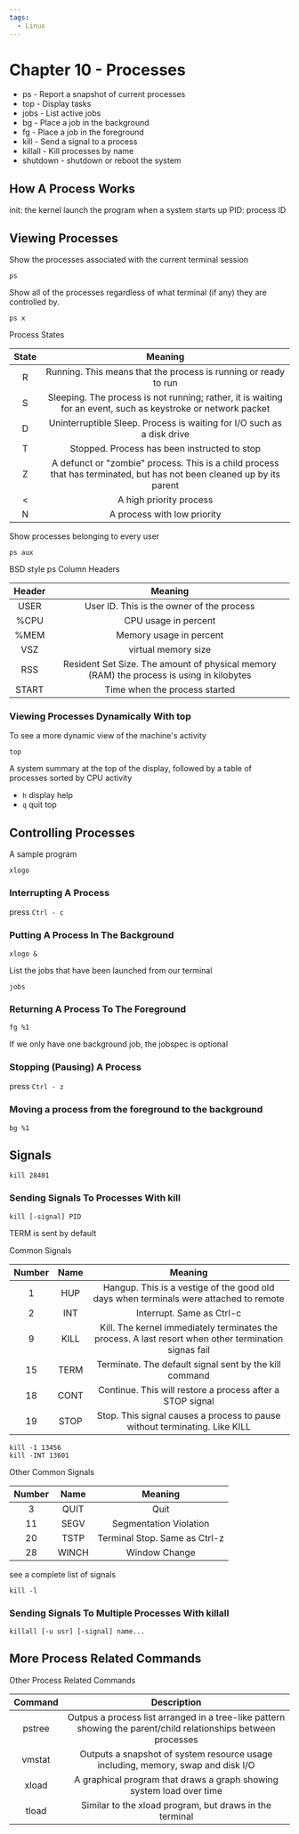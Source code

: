 ```yaml
---
tags:
  - Linux
---
```


# Chapter 10 - Processes

- ps - Report a snapshot of current processes
- top - Display tasks
- jobs - List active jobs
- bg - Place a job in the background
- fg - Place a job in the foreground
- kill - Send a signal to a process
- killall - Kill processes by name
- shutdown - shutdown or reboot the system

## How A Process Works

init: the kernel launch the program when a system starts up
PID: process ID

## Viewing Processes

Show the processes associated with the current terminal session

    ps

Show all of the processes regardless of what terminal (if any) they are controlled by.

    ps x

Process States

| State |                                                        Meaning                                                        |
| :---: | :-------------------------------------------------------------------------------------------------------------------: |
|   R   |                            Running. This means that the process is running or ready to run                            |
|   S   |     Sleeping. The process is not running; rather, it is waiting for an event, such as keystroke or network packet     |
|   D   |                        Uninterruptible Sleep. Process is waiting for I/O such as a disk drive                         |
|   T   |                                     Stopped. Process has been instructed to stop                                      |
|   Z   | A defunct or "zombie" process. This is a child process that has terminated, but has not been cleaned up by its parent |
|   <   |                                                A high priority process                                                |
|   N   |                                              A process with low priority                                              |

Show processes belonging to every user

    ps aux

BSD style ps Column Headers

| Header |                                         Meaning                                          |
| :----: | :--------------------------------------------------------------------------------------: |
|  USER  |                        User ID. This is the owner of the process                         |
|  %CPU  |                                   CPU usage in percent                                   |
|  %MEM  |                                 Memory usage in percent                                  |
|  VSZ   |                                   virtual memory size                                    |
|  RSS   | Resident Set Size. The amount of physical memory (RAM) the process is using in kilobytes |
| START  |                              Time when the process started                               |

### Viewing Processes Dynamically With top

To see a more dynamic view of the machine's activity

    top

A system summary at the top of the display, followed by a table of processes sorted by CPU activity

- `h` display help
- `q` quit top

## Controlling Processes

A sample program

    xlogo

### Interrupting A Process

press `Ctrl - c`

### Putting A Process In The Background

    xlogo &

List the jobs that have been launched from our terminal

    jobs

### Returning A Process To The Foreground

    fg %1

If we only have one background job, the jobspec is optional

### Stopping (Pausing) A Process

press `Ctrl - z`

### Moving a process from the foreground to the background

    bg %1

## Signals

    kill 28401

### Sending Signals To Processes With kill

    kill [-signal] PID

TERM is sent by default

Common Signals

| Number | Name |                                                Meaning                                                |
| :----: | :--: | :---------------------------------------------------------------------------------------------------: |
|   1    | HUP  |         Hangup. This is a vestige of the good old days when terminals were attached to remote         |
|   2    | INT  |                                       Interrupt. Same as Ctrl-c                                       |
|   9    | KILL | Kill. The kernel immediately terminates the process. A last resort when other termination signas fail |
|   15   | TERM |                        Terminate. The default signal sent by the kill command                         |
|   18   | CONT |                       Continue. This will restore a process after a STOP signal                       |
|   19   | STOP |              Stop. This signal causes a process to pause without terminating. Like KILL               |

    kill -1 13456
    kill -INT 13601

Other Common Signals

| Number | Name  |            Meaning            |
| :----: | :---: | :---------------------------: |
|   3    | QUIT  |             Quit              |
|   11   | SEGV  |    Segmentation Violation     |
|   20   | TSTP  | Terminal Stop. Same as Ctrl-z |
|   28   | WINCH |         Window Change         |

see a complete list of signals

    kill -l

### Sending Signals To Multiple Processes With killall

    killall [-u usr] [-signal] name...

## More Process Related Commands

Other Process Related Commands

| Command |                                                  Description                                                   |
| :-----: | :------------------------------------------------------------------------------------------------------------: |
| pstree  | Outpus a process list arranged in a tree-like pattern showing the parent/child relationships between processes |
| vmstat  |                Outputs a snapshot of system resource usage including, memory, swap and disk I/O                |
|  xload  |                      A graphical program that draws a graph showing system load over time                      |
|  tload  |                            Similar to the xload program, but draws in the terminal                             |

